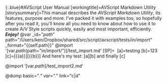 {:.blue}#AVScript User Manual
[workingtitle]=AVScript&#32;Markdown&#32;Utility
[storysummary]=This manual describes the *AVScript Markdown Utility*, its features, purpose and more. I've packed it with examples too, so hopefully after you read it, you'll know all you need to know about how to use it to create A/V Style scripts quickly, easily and most important, efficiently. ***Enjoy!***
@var _id="_path_" path="/Users/ken/Dropbox/shared/src/script/avscript/tests/in/import" _format="{{self.path}}"
@import '[var._path_(path="in/import/")]/test_import.md'
[SP]=&nbsp;
[a]=testing
[b]=123
[c]=[{{a}}][{{b}}]
And here's my test: [a][b] and finally [c]

@import '[var._path_]/test_import2.md'

@dump basic=".*" var=".*" link="c|d"
